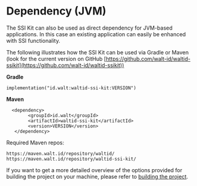 # Dependency (JVM)

The SSI Kit can also be used as direct dependency for JVM-based applications. In this case an existing application can easily be enhanced with SSI functionality.

The following illustrates how the SSI Kit can be used via Gradle or Maven (look for the current version on GitHub [https://github.com/walt-id/waltid-ssikit](https://github.com/walt-id/waltid-ssikit))

**Gradle**

```
implementation("id.walt:waltid-ssi-kit:VERSION")
```

**Maven**

```
  <dependency>
        <groupId>id.walt</groupId>
        <artifactId>waltid-ssi-kit</artifactId>
        <version>VERSION</version>
   </dependency>
```

Required Maven repos:

```
https://maven.walt.id/repository/waltid/
https://maven.walt.id/repository/waltid-ssi-kit/
```

If you want to get a more detailed overview of the options provided for building the project on your machine, please refer to [building the project](../build.md).
